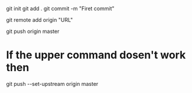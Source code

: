 git init
git add .
git commit -m "Firet commit"

git remote add origin "URL"

git push origin master 

# If the upper command dosen't work then
git push --set-upstream origin master